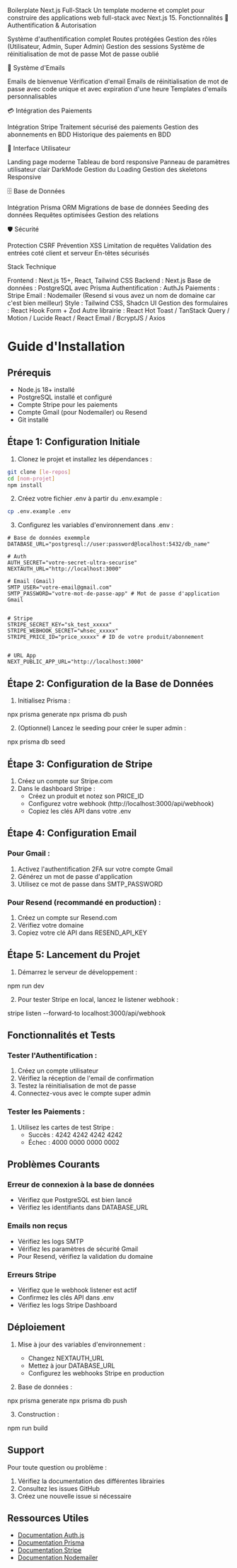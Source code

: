 Boilerplate Next.js Full-Stack
Un template moderne et complet pour construire des applications web full-stack avec Next.js 15.
Fonctionnalités
🔐 Authentification & Autorisation

Système d'authentification complet
Routes protégées
Gestion des rôles (Utilisateur, Admin, Super Admin)
Gestion des sessions
Système de réinitialisation de mot de passe 
Mot de passe oublié

📧 Système d'Emails

Emails de bienvenue
Vérification d'email
Emails de réinitialisation de mot de passe avec code unique et avec expiration d'une heure 
Templates d'emails personnalisables

💳 Intégration des Paiements

Intégration Stripe
Traitement sécurisé des paiements
Gestion des abonnements en BDD
Historique des paiements en BDD

🎨 Interface Utilisateur

Landing page moderne
Tableau de bord responsive
Panneau de paramètres utilisateur clair
DarkMode
Gestion du Loading 
Gestion des skeletons
Responsive

🗄️ Base de Données

Intégration Prisma ORM
Migrations de base de données
Seeding des données
Requêtes optimisées
Gestion des relations

🛡️ Sécurité

Protection CSRF
Prévention XSS
Limitation de requêtes
Validation des entrées coté client et serveur 
En-têtes sécurisés

Stack Technique

Frontend : Next.js 15+, React, Tailwind CSS
Backend :  Next.js
Base de données : PostgreSQL avec Prisma
Authentification : AuthJs
Paiements : Stripe
Email : Nodemailer (Resend si vous avez un nom de domaine car c'est bien meilleur)
Style : Tailwind CSS, Shadcn UI
Gestion des formulaires : React Hook Form + Zod
Autre librairie : React Hot Toast / TanStack Query / Motion / Lucide React / React Email / BcryptJS / Axios 



# Guide d'Installation

## Prérequis
- Node.js 18+ installé
- PostgreSQL installé et configuré
- Compte Stripe pour les paiements
- Compte Gmail (pour Nodemailer) ou Resend
- Git installé

## Étape 1: Configuration Initiale

1. Clonez le projet et installez les dépendances :
```bash
git clone [le-repos]
cd [nom-projet]
npm install
```

2. Créez votre fichier .env à partir du .env.example :
```bash
cp .env.example .env
```

3. Configurez les variables d'environnement dans .env :

```env
# Base de données exemmple
DATABASE_URL="postgresql://user:password@localhost:5432/db_name"

# Auth
AUTH_SECRET="votre-secret-ultra-securise"
NEXTAUTH_URL="http://localhost:3000"

# Email (Gmail)
SMTP_USER="votre-email@gmail.com"
SMTP_PASSWORD="votre-mot-de-passe-app" # Mot de passe d'application Gmail


# Stripe
STRIPE_SECRET_KEY="sk_test_xxxxx"
STRIPE_WEBHOOK_SECRET="whsec_xxxxx"
STRIPE_PRICE_ID="price_xxxxx" # ID de votre produit/abonnement


# URL App
NEXT_PUBLIC_APP_URL="http://localhost:3000"
```

## Étape 2: Configuration de la Base de Données

1. Initialisez Prisma :

npx prisma generate
npx prisma db push


2. (Optionnel) Lancez le seeding pour créer le super admin :

npx prisma db seed


## Étape 3: Configuration de Stripe

1. Créez un compte sur Stripe.com
2. Dans le dashboard Stripe :
   - Créez un produit et notez son PRICE_ID
   - Configurez votre webhook (http://localhost:3000/api/webhook)
   - Copiez les clés API dans votre .env

## Étape 4: Configuration Email

### Pour Gmail :
1. Activez l'authentification 2FA sur votre compte Gmail
2. Générez un mot de passe d'application
3. Utilisez ce mot de passe dans SMTP_PASSWORD

### Pour Resend (recommandé en production) :
1. Créez un compte sur Resend.com
2. Vérifiez votre domaine
3. Copiez votre clé API dans RESEND_API_KEY

## Étape 5: Lancement du Projet

1. Démarrez le serveur de développement :

npm run dev


2. Pour tester Stripe en local, lancez le listener webhook :

stripe listen --forward-to localhost:3000/api/webhook


## Fonctionnalités et Tests

### Tester l'Authentification :
1. Créez un compte utilisateur
2. Vérifiez la réception de l'email de confirmation
3. Testez la réinitialisation de mot de passe
4. Connectez-vous avec le compte super admin

### Tester les Paiements :
1. Utilisez les cartes de test Stripe :
   - Succès : 4242 4242 4242 4242
   - Échec : 4000 0000 0000 0002

## Problèmes Courants

### Erreur de connexion à la base de données
- Vérifiez que PostgreSQL est bien lancé
- Vérifiez les identifiants dans DATABASE_URL

### Emails non reçus
- Vérifiez les logs SMTP
- Vérifiez les paramètres de sécurité Gmail
- Pour Resend, vérifiez la validation du domaine

### Erreurs Stripe
- Vérifiez que le webhook listener est actif
- Confirmez les clés API dans .env
- Vérifiez les logs Stripe Dashboard

## Déploiement

1. Mise à jour des variables d'environnement :
   - Changez NEXTAUTH_URL
   - Mettez à jour DATABASE_URL
   - Configurez les webhooks Stripe en production

2. Base de données :

npx prisma generate
npx prisma db push


3. Construction :

npm run build

## Support

Pour toute question ou problème :
1. Vérifiez la documentation des différentes librairies
2. Consultez les issues GitHub
3. Créez une nouvelle issue si nécessaire

## Ressources Utiles

- [Documentation Auth.js](https://authjs.dev/)
- [Documentation Prisma](https://www.prisma.io/docs/)
- [Documentation Stripe](https://stripe.com/docs)
- [Documentation Nodemailer](https://nodemailer.com/)

